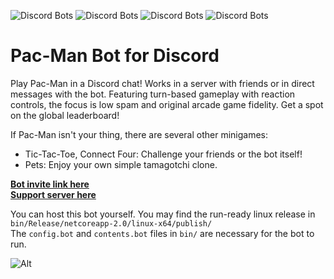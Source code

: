 ![Discord Bots](https://discordbots.org/api/widget/status/398127484983443468.svg) ![Discord Bots](https://discordbots.org/api/widget/servers/398127484983443468.svg?noavatar=true) ![Discord Bots](https://discordbots.org/api/widget/lib/398127484983443468.svg?noavatar=true) ![Discord Bots](https://discordbots.org/api/widget/owner/398127484983443468.svg?noavatar=true)

# Pac-Man Bot for Discord
Play Pac-Man in a Discord chat! Works in a server with friends or in direct messages with the bot. Featuring turn-based gameplay with reaction controls, the focus is low spam and original arcade game fidelity. Get a spot on the global leaderboard!

If Pac-Man isn't your thing, there are several other minigames:
* Tic-Tac-Toe, Connect Four: Challenge your friends or the bot itself!
* Pets: Enjoy your own simple tamagotchi clone.

[**Bot invite link here**](http://bit.ly/pacman-bot)  
[**Support server here**](https://discord.gg/hGHnfda)  

You can host this bot yourself. You may find the run-ready linux release in `bin/Release/netcoreapp-2.0/linux-x64/publish/`  
The `config.bot` and `contents.bot` files in `bin/` are necessary for the bot to run.  

![Alt](https://raw.githubusercontent.com/Samrux/Pac-Man-Bot/master/bin/Icon.ico)
